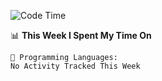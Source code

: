 <!--START_SECTION:waka-->
![Code Time](http://img.shields.io/badge/Code%20Time-1%2C030%20hrs%2048%20mins-blue)

📊 **This Week I Spent My Time On** 

```text
💬 Programming Languages: 
No Activity Tracked This Week
```


<!--END_SECTION:waka-->